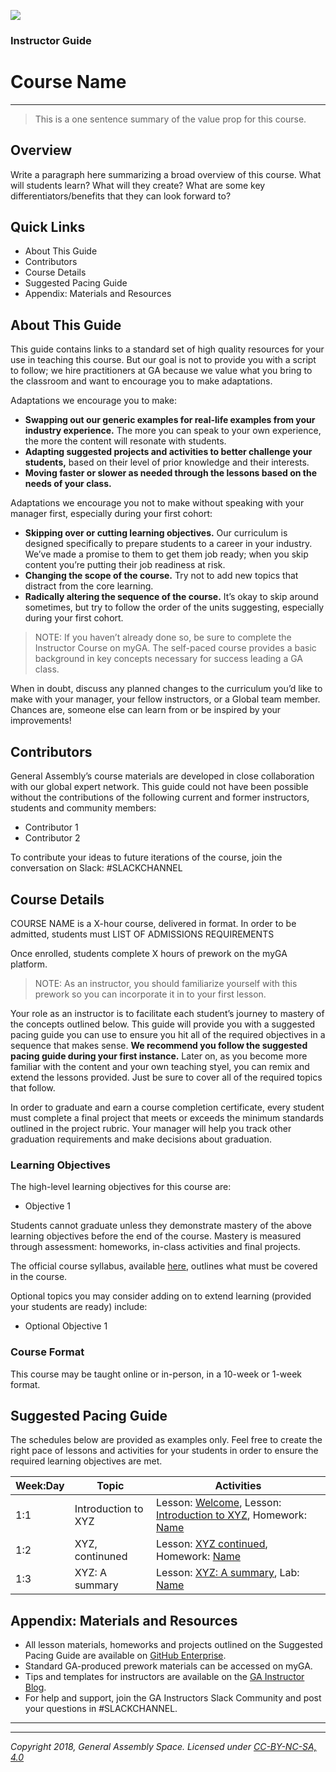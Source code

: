 <!---
This guide was developed by YOUR NAME HERE for COHORT NAME / DATE / LOCATION HERE. 

Questions? Comments?
1. Log an issue to this repo to alert me of a problem.
2. Suggest an edit yourself by forking this repo, making edits, and submitting a pull request with your changes back to our master branch.
3. Hit me up on Slack @SLACKHANDLE
--->

![](https://ga-dash.s3.amazonaws.com/production/assets/logo-9f88ae6c9c3871690e33280fcf557f33.png) 

### Instructor Guide
# Course Name

----

> This is a one sentence summary of the value prop for this course.

## Overview
Write a paragraph here summarizing a broad overview of this course. What will students learn? What will they create? What are some key differentiators/benefits that they can look forward to?

## Quick Links
- About This Guide
- Contributors
- Course Details
- Suggested Pacing Guide
- Appendix: Materials and Resources


## About This Guide
<!---
DO NOT CHANGE THIS SECTION!!!
--->
This guide contains links to a standard set of high quality resources for your use in teaching this course. But our goal is not to provide you with a script to follow; we hire practitioners at GA because we value what you bring to the classroom and want to encourage you to make adaptations.

Adaptations we encourage you to make:
- **Swapping out our generic examples for real-life examples from your industry experience.** The more you can speak to your own experience, the more the content will resonate with students.
- **Adapting suggested projects and activities to better challenge your students,** based on their level of prior knowledge and their interests.
- **Moving faster or slower as needed through the lessons based on the needs of your class.**


Adaptations we encourage you not to make without speaking with your manager first, especially during your first cohort:
- **Skipping over or cutting learning objectives.** Our curriculum is designed specifically to prepare students to a career in your industry. We’ve made a promise to them to get them job ready; when you skip content you’re putting their job readiness at risk.
- **Changing the scope of the course.** Try not to add new topics that distract from the core learning.
- **Radically altering the sequence of the course.** It’s okay to skip around sometimes, but try to follow the order of the units suggesting, especially during your first cohort.

>NOTE: If you haven’t already done so, be sure to complete the Instructor Course on myGA. The self-paced course provides a basic background in key concepts necessary for success leading a GA class.

When in doubt, discuss any planned changes to the curriculum you’d like to make with your manager, your fellow instructors, or a Global team member. Chances are, someone else can learn from or be inspired by your improvements!

## Contributors
General Assembly’s course materials are developed in close collaboration with our global expert network. This guide could not have been possible without the contributions of the following current and former instructors, students and community members:
- Contributor 1
- Contributor 2
<!---
Replace with names and links to websites/linkedin profiles of your contributors.
--->

To contribute your ideas to future iterations of the course, join the conversation on Slack: #SLACKCHANNEL

## Course Details
COURSE NAME is a X-hour course, delivered in  format. In order to be admitted, students must LIST OF ADMISSIONS REQUIREMENTS 

Once enrolled, students complete X hours of prework on the myGA platform. 

>NOTE: As an instructor, you should familiarize yourself with this prework so you can incorporate it in to your first lesson.

Your role as an instructor is to facilitate each student’s journey to mastery of the concepts outlined below. This guide will provide you with a suggested pacing guide you can use to ensure you hit all of the required objectives in a sequence that makes sense. **We recommend you follow the suggested pacing guide during your first instance.** Later on, as you become more familiar with the content and your own teaching styel, you can remix and extend the lessons provided. Just be sure to cover all of the required topics that follow.

In order to graduate and earn a course completion certificate, every student must complete a final project that meets or exceeds the minimum standards outlined in the project rubric. Your manager will help you track other graduation requirements and make decisions about graduation.

### Learning Objectives
The high-level learning objectives for this course are:
- Objective 1

Students cannot graduate unless they demonstrate mastery of the above learning objectives before the end of the course. Mastery is measured through assessment: homeworks, in-class activities and final projects.

The official course syllabus, available [here](link), outlines what must be covered in the course.

Optional topics you may consider adding on to extend learning (provided your students are ready) include:
- Optional Objective 1

### Course Format
This course may be taught online or in-person, in a 10-week or 1-week format. 


## Suggested Pacing Guide
The schedules below are  provided as examples only. Feel free to create the right pace of lessons and activities for your students in order to ensure the required learning objectives are met.
<!--- Provide a breakdown of what will happen in each day of the course. Duplicate this section if you want to show suggested pacing for more than one format...for example, remote vs. in-person, 1 week vs. 10 week. --->

| Week:Day | Topic | Activities |
| --- | --- | --- |
| 1:1 | Introduction to XYZ | Lesson: [Welcome](link), Lesson: [Introduction to XYZ](link), Homework: [Name](link)|
| 1:2 | XYZ, continuned | Lesson: [XYZ continued](link), Homework: [Name](link)|
| 1:3 | XYZ: A summary | Lesson: [XYZ: A summary](link), Lab: [Name](link)|

## Appendix: Materials and Resources
- All lesson materials, homeworks and projects outlined on the Suggested Pacing Guide are available on [GitHub Enterprise](link-to-repo).
- Standard GA-produced prework materials can be accessed on myGA.
- Tips and templates for instructors are available on the [GA Instructor Blog](http://assemblyrequired.ga.co).
- For help and support, join the GA Instructors Slack Community and post your questions in #SLACKCHANNEL.

-----

<!--- 
If you like you can include a section at the end with a checklist for any specific data, code, examples, or other preparations that instructors need to take before class, outside of preparing slides. It can be helpful for instructors, if you'd like to include it.
## Course Prep Checklist

- [ ] Do this
- [ ] Download this
- [ ] Write this down
--->

---

*Copyright 2018, General Assembly Space. Licensed under [CC-BY-NC-SA, 4.0](https://creativecommons.org/licenses/by-nc-sa/4.0/)*
